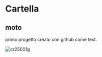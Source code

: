 # Cartella
## moto
primo progetto creato con github come test.

![cr25001g](https://github.com/user-attachments/assets/a2a6ec66-8ebc-44e3-84b8-c9de30e96e2c)
